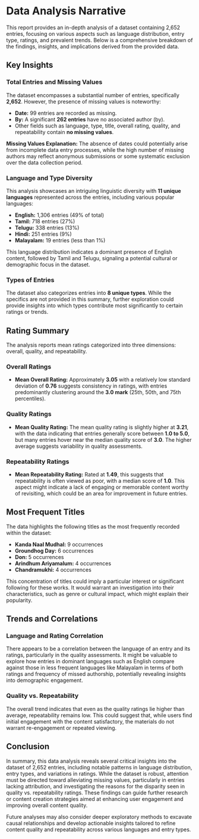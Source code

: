# Data Analysis Narrative

This report provides an in-depth analysis of a dataset containing 2,652 entries, focusing on various aspects such as language distribution, entry type, ratings, and prevalent trends. Below is a comprehensive breakdown of the findings, insights, and implications derived from the provided data.

## Key Insights

### Total Entries and Missing Values
The dataset encompasses a substantial number of entries, specifically **2,652**. However, the presence of missing values is noteworthy:
- **Date:** 99 entries are recorded as missing.
- **By:** A significant **262 entries** have no associated author (by).
- Other fields such as language, type, title, overall rating, quality, and repeatability contain **no missing values**.

**Missing Values Explanation:**
The absence of dates could potentially arise from incomplete data entry processes, while the high number of missing authors may reflect anonymous submissions or some systematic exclusion over the data collection period. 

### Language and Type Diversity
This analysis showcases an intriguing linguistic diversity with **11 unique languages** represented across the entries, including various popular languages:
- **English:** 1,306 entries (49% of total)
- **Tamil:** 718 entries (27%)
- **Telugu:** 338 entries (13%)
- **Hindi:** 251 entries (9%)
- **Malayalam:** 19 entries (less than 1%)

This language distribution indicates a dominant presence of English content, followed by Tamil and Telugu, signaling a potential cultural or demographic focus in the dataset.

### Types of Entries
The dataset also categorizes entries into **8 unique types**. While the specifics are not provided in this summary, further exploration could provide insights into which types contribute most significantly to certain ratings or trends.

## Rating Summary
The analysis reports mean ratings categorized into three dimensions: overall, quality, and repeatability.

### Overall Ratings
- **Mean Overall Rating:** Approximately **3.05** with a relatively low standard deviation of **0.76** suggests consistency in ratings, with entries predominantly clustering around the **3.0 mark** (25th, 50th, and 75th percentiles).

### Quality Ratings
- **Mean Quality Rating:** The mean quality rating is slightly higher at **3.21**, with the data indicating that entries generally score between **1.0 to 5.0**, but many entries hover near the median quality score of **3.0**. The higher average suggests variability in quality assessments.

### Repeatability Ratings
- **Mean Repeatability Rating:** Rated at **1.49**, this suggests that repeatability is often viewed as poor, with a median score of **1.0**. This aspect might indicate a lack of engaging or memorable content worthy of revisiting, which could be an area for improvement in future entries.

## Most Frequent Titles
The data highlights the following titles as the most frequently recorded within the dataset:
- **Kanda Naal Mudhal:** 9 occurrences
- **Groundhog Day:** 6 occurrences
- **Don:** 5 occurrences
- **Arindhum Ariyamalum:** 4 occurrences
- **Chandramukhi:** 4 occurrences

This concentration of titles could imply a particular interest or significant following for these works. It would warrant an investigation into their characteristics, such as genre or cultural impact, which might explain their popularity.

## Trends and Correlations
### Language and Rating Correlation
There appears to be a correlation between the language of an entry and its ratings, particularly in the quality assessments. It might be valuable to explore how entries in dominant languages such as English compare against those in less frequent languages like Malayalam in terms of both ratings and frequency of missed authorship, potentially revealing insights into demographic engagement.

### Quality vs. Repeatability
The overall trend indicates that even as the quality ratings lie higher than average, repeatability remains low. This could suggest that, while users find initial engagement with the content satisfactory, the materials do not warrant re-engagement or repeated viewing. 

## Conclusion
In summary, this data analysis reveals several critical insights into the dataset of 2,652 entries, including notable patterns in language distribution, entry types, and variations in ratings. While the dataset is robust, attention must be directed toward alleviating missing values, particularly in entries lacking attribution, and investigating the reasons for the disparity seen in quality vs. repeatability ratings. These findings can guide further research or content creation strategies aimed at enhancing user engagement and improving overall content quality. 

Future analyses may also consider deeper exploratory methods to excavate causal relationships and develop actionable insights tailored to refine content quality and repeatability across various languages and entry types.